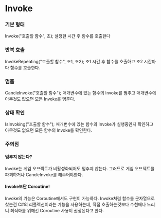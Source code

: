 # Invoke

### 기본 형태
Invoke("호출할 함수", 초);
설정한 시간 후 함수를 호출한다

### 반복 호출
InvokeRepeating("호출할 함수", 초1, 초2);
초1 시간 후 함수를 호출하고 초2 시간마다 함수를 호출한다.

### 멈춤
CancleInvoke("호출할 함수");
매개변수에 있는 함수의 Invoke를 멈추고 매개변수에 아무것도 없으면 모든 Invoke를 멈춘다.
 
### 상태 확인
IsInvoking("호출할 함수");
매개변수에 있는 함수의 Invoke가 실행중인지 확인하고 아무것도 없으면 모든 함수의 Invoke를 확인한다.

### 주의점
#### 멈추지 않는다?
Invoke는 게임 오브젝트가 비활성화되어도 멈추지 않는다.
그러므로 게임 오브젝트를 파괴하거나 CancleInvoke를 해주어야한다.
#### Invoke보단 Coroutine!
Invoke의 기능은 Coroutine에서도 구현이 가능하다.
Invoke처럼 함수를 문자열으로 찾는건 C#의 리플렉션이라는 기능을 사용하는데,
직접 호출하는것보다 수천배나 느리니 최적화를 위해선 Coroutine 사용이 권장된다고 한다.
